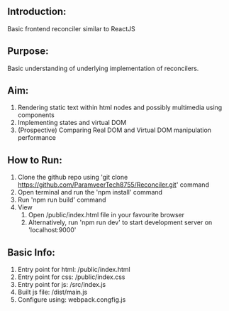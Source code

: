 
<h2>Introduction:</h2>
Basic frontend reconciler similar to ReactJS


<h2>Purpose:</h2>
Basic understanding of underlying implementation of reconcilers.


<h2>Aim:</h2>

1. Rendering static text within html nodes and possibly multimedia using components
2. Implementing states and virtual DOM
3. (Prospective) Comparing Real DOM and Virtual DOM manipulation performance


<h2>How to Run:</h2>

1. Clone the github repo using 'git clone https://github.com/ParamveerTech8755/Reconciler.git' command
2. Open terminal and run the 'npm install' command
3. Run 'npm run build' command
4. View 
    1. Open /public/index.html file in your favourite browser
    2. Alternatively, run 'npm run dev' to start development server on 'localhost:9000'


<h2>Basic Info:</h2>

1. Entry point for html: /public/index.html
2. Entry point for css: /public/index.css
3. Entry point for js: /src/index.js
4. Built js file: /dist/main.js
5. Configure using: webpack.congfig.js
